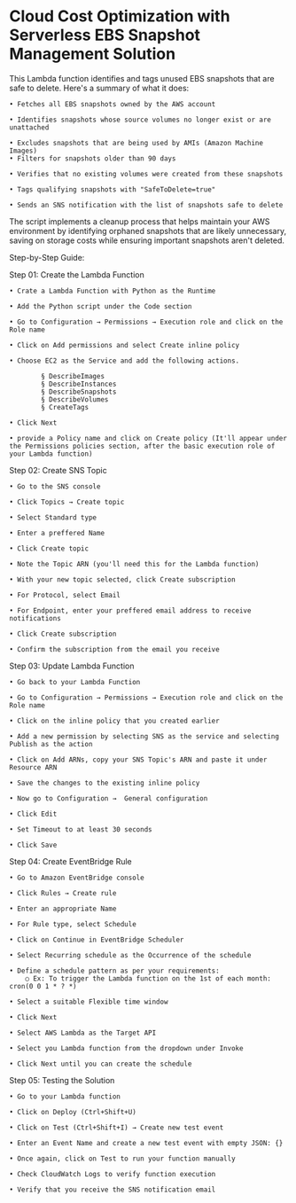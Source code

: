 # Cloud Cost Optimization with Serverless EBS Snapshot Management Solution


This Lambda function identifies and tags unused EBS snapshots that are safe to delete. Here's a summary of what it does:

	• Fetches all EBS snapshots owned by the AWS account
 
	• Identifies snapshots whose source volumes no longer exist or are unattached
 
	• Excludes snapshots that are being used by AMIs (Amazon Machine Images)
	• Filters for snapshots older than 90 days
 
	• Verifies that no existing volumes were created from these snapshots
 
	• Tags qualifying snapshots with "SafeToDelete=true"
 
	• Sends an SNS notification with the list of snapshots safe to delete
	
The script implements a cleanup process that helps maintain your AWS environment by identifying orphaned snapshots that are likely unnecessary, saving on storage costs while ensuring important snapshots aren't deleted.

Step-by-Step Guide:

Step 01: Create the Lambda Function 

	• Crate a Lambda Function with Python as the Runtime
 
	• Add the Python script under the Code section
 
	• Go to Configuration → Permissions → Execution role and click on the Role name
 
	• Click on Add permissions and select Create inline policy
 
	• Choose EC2 as the Service and add the following actions.
 
			§ DescribeImages
			§ DescribeInstances
			§ DescribeSnapshots
			§ DescribeVolumes
			§ CreateTags
   
	• Click Next
 
	• provide a Policy name and click on Create policy (It'll appear under the Permissions policies section, after the basic execution role of your Lambda function)

Step 02: Create SNS Topic

	• Go to the SNS console
 
	• Click Topics → Create topic
 
	• Select Standard type
 
	• Enter a preffered Name
 
	• Click Create topic
 
	• Note the Topic ARN (you'll need this for the Lambda function)
 
	• With your new topic selected, click Create subscription
 
	• For Protocol, select Email
 
	• For Endpoint, enter your preffered email address to receive notifications
 
	• Click Create subscription
 
	• Confirm the subscription from the email you receive

Step 03: Update Lambda Function

	• Go back to your Lambda Function
 
	• Go to Configuration → Permissions → Execution role and click on the Role name
 
	• Click on the inline policy that you created earlier
 
	• Add a new permission by selecting SNS as the service and selecting Publish as the action
 
	• Click on Add ARNs, copy your SNS Topic's ARN and paste it under Resource ARN
 
	• Save the changes to the existing inline policy
 
	• Now go to Configuration →  General configuration
 
	• Click Edit
 
	• Set Timeout to at least 30 seconds
 
	• Click Save

Step 04:  Create EventBridge Rule

	• Go to Amazon EventBridge console
 
	• Click Rules → Create rule
 
	• Enter an appropriate Name
 
	• For Rule type, select Schedule
 
	• Click on Continue in EventBridge Scheduler 
 
	• Select Recurring schedule as the Occurrence of the schedule 
 
	• Define a schedule pattern as per your requirements: 
		○ Ex: To trigger the Lambda function on the 1st of each month: cron(0 0 1 * ? *)
  
	• Select a suitable Flexible time window
 
	• Click Next
 
	• Select AWS Lambda as the Target API
 
	• Select you Lambda function from the dropdown under Invoke
 
	• Click Next until you can create the schedule
 

Step 05: Testing the Solution

	• Go to your Lambda function
 
	• Click on Deploy (Ctrl+Shift+U)
 
	• Click on Test (Ctrl+Shift+I) → Create new test event
 
	• Enter an Event Name and create a new test event with empty JSON: {}

	• Once again, click on Test to run your function manually
 
	• Check CloudWatch Logs to verify function execution
 
	• Verify that you receive the SNS notification email




